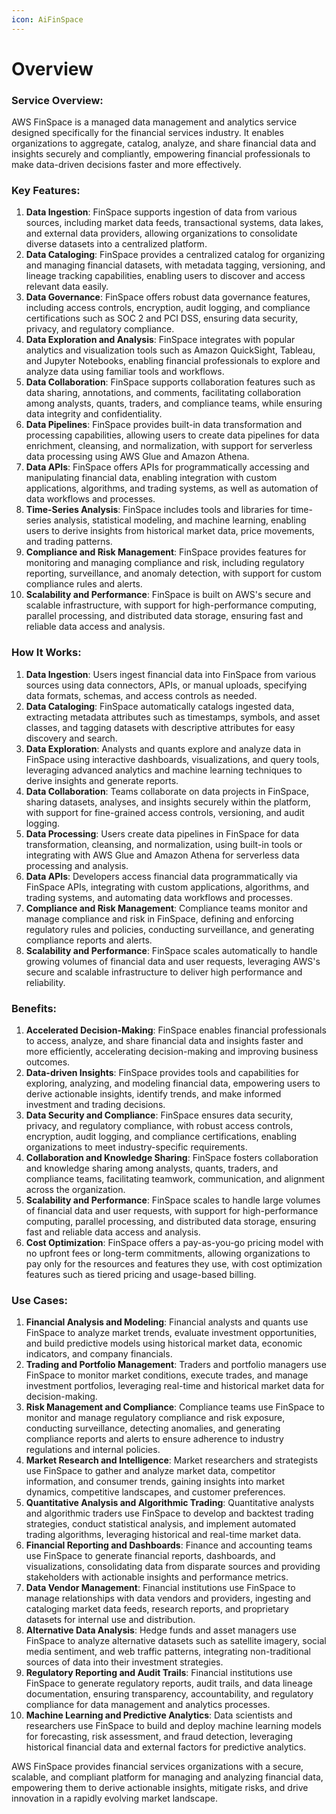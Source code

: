 ```yaml
---
icon: AiFinSpace
---
```

# Overview

### Service Overview:

AWS FinSpace is a managed data management and analytics service designed specifically for the financial services industry. It enables organizations to aggregate, catalog, analyze, and share financial data and insights securely and compliantly, empowering financial professionals to make data-driven decisions faster and more effectively.

### Key Features:

1. **Data Ingestion**: FinSpace supports ingestion of data from various sources, including market data feeds, transactional systems, data lakes, and external data providers, allowing organizations to consolidate diverse datasets into a centralized platform.
2. **Data Cataloging**: FinSpace provides a centralized catalog for organizing and managing financial datasets, with metadata tagging, versioning, and lineage tracking capabilities, enabling users to discover and access relevant data easily.
3. **Data Governance**: FinSpace offers robust data governance features, including access controls, encryption, audit logging, and compliance certifications such as SOC 2 and PCI DSS, ensuring data security, privacy, and regulatory compliance.
4. **Data Exploration and Analysis**: FinSpace integrates with popular analytics and visualization tools such as Amazon QuickSight, Tableau, and Jupyter Notebooks, enabling financial professionals to explore and analyze data using familiar tools and workflows.
5. **Data Collaboration**: FinSpace supports collaboration features such as data sharing, annotations, and comments, facilitating collaboration among analysts, quants, traders, and compliance teams, while ensuring data integrity and confidentiality.
6. **Data Pipelines**: FinSpace provides built-in data transformation and processing capabilities, allowing users to create data pipelines for data enrichment, cleansing, and normalization, with support for serverless data processing using AWS Glue and Amazon Athena.
7. **Data APIs**: FinSpace offers APIs for programmatically accessing and manipulating financial data, enabling integration with custom applications, algorithms, and trading systems, as well as automation of data workflows and processes.
8. **Time-Series Analysis**: FinSpace includes tools and libraries for time-series analysis, statistical modeling, and machine learning, enabling users to derive insights from historical market data, price movements, and trading patterns.
9. **Compliance and Risk Management**: FinSpace provides features for monitoring and managing compliance and risk, including regulatory reporting, surveillance, and anomaly detection, with support for custom compliance rules and alerts.
10. **Scalability and Performance**: FinSpace is built on AWS's secure and scalable infrastructure, with support for high-performance computing, parallel processing, and distributed data storage, ensuring fast and reliable data access and analysis.

### How It Works:

1. **Data Ingestion**: Users ingest financial data into FinSpace from various sources using data connectors, APIs, or manual uploads, specifying data formats, schemas, and access controls as needed.
2. **Data Cataloging**: FinSpace automatically catalogs ingested data, extracting metadata attributes such as timestamps, symbols, and asset classes, and tagging datasets with descriptive attributes for easy discovery and search.
3. **Data Exploration**: Analysts and quants explore and analyze data in FinSpace using interactive dashboards, visualizations, and query tools, leveraging advanced analytics and machine learning techniques to derive insights and generate reports.
4. **Data Collaboration**: Teams collaborate on data projects in FinSpace, sharing datasets, analyses, and insights securely within the platform, with support for fine-grained access controls, versioning, and audit logging.
5. **Data Processing**: Users create data pipelines in FinSpace for data transformation, cleansing, and normalization, using built-in tools or integrating with AWS Glue and Amazon Athena for serverless data processing and analysis.
6. **Data APIs**: Developers access financial data programmatically via FinSpace APIs, integrating with custom applications, algorithms, and trading systems, and automating data workflows and processes.
7. **Compliance and Risk Management**: Compliance teams monitor and manage compliance and risk in FinSpace, defining and enforcing regulatory rules and policies, conducting surveillance, and generating compliance reports and alerts.
8. **Scalability and Performance**: FinSpace scales automatically to handle growing volumes of financial data and user requests, leveraging AWS's secure and scalable infrastructure to deliver high performance and reliability.

### Benefits:

1. **Accelerated Decision-Making**: FinSpace enables financial professionals to access, analyze, and share financial data and insights faster and more efficiently, accelerating decision-making and improving business outcomes.
2. **Data-driven Insights**: FinSpace provides tools and capabilities for exploring, analyzing, and modeling financial data, empowering users to derive actionable insights, identify trends, and make informed investment and trading decisions.
3. **Data Security and Compliance**: FinSpace ensures data security, privacy, and regulatory compliance, with robust access controls, encryption, audit logging, and compliance certifications, enabling organizations to meet industry-specific requirements.
4. **Collaboration and Knowledge Sharing**: FinSpace fosters collaboration and knowledge sharing among analysts, quants, traders, and compliance teams, facilitating teamwork, communication, and alignment across the organization.
5. **Scalability and Performance**: FinSpace scales to handle large volumes of financial data and user requests, with support for high-performance computing, parallel processing, and distributed data storage, ensuring fast and reliable data access and analysis.
6. **Cost Optimization**: FinSpace offers a pay-as-you-go pricing model with no upfront fees or long-term commitments, allowing organizations to pay only for the resources and features they use, with cost optimization features such as tiered pricing and usage-based billing.

### Use Cases:

1. **Financial Analysis and Modeling**: Financial analysts and quants use FinSpace to analyze market trends, evaluate investment opportunities, and build predictive models using historical market data, economic indicators, and company financials.
2. **Trading and Portfolio Management**: Traders and portfolio managers use FinSpace to monitor market conditions, execute trades, and manage investment portfolios, leveraging real-time and historical market data for decision-making.
3. **Risk Management and Compliance**: Compliance teams use FinSpace to monitor and manage regulatory compliance and risk exposure, conducting surveillance, detecting anomalies, and generating compliance reports and alerts to ensure adherence to industry regulations and internal policies. 
4. **Market Research and Intelligence**: Market researchers and strategists use FinSpace to gather and analyze market data, competitor information, and consumer trends, gaining insights into market dynamics, competitive landscapes, and customer preferences.
5. **Quantitative Analysis and Algorithmic Trading**: Quantitative analysts and algorithmic traders use FinSpace to develop and backtest trading strategies, conduct statistical analysis, and implement automated trading algorithms, leveraging historical and real-time market data.
6. **Financial Reporting and Dashboards**: Finance and accounting teams use FinSpace to generate financial reports, dashboards, and visualizations, consolidating data from disparate sources and providing stakeholders with actionable insights and performance metrics.
7. **Data Vendor Management**: Financial institutions use FinSpace to manage relationships with data vendors and providers, ingesting and cataloging market data feeds, research reports, and proprietary datasets for internal use and distribution.
8. **Alternative Data Analysis**: Hedge funds and asset managers use FinSpace to analyze alternative datasets such as satellite imagery, social media sentiment, and web traffic patterns, integrating non-traditional sources of data into their investment strategies.
9. **Regulatory Reporting and Audit Trails**: Financial institutions use FinSpace to generate regulatory reports, audit trails, and data lineage documentation, ensuring transparency, accountability, and regulatory compliance for data management and analytics processes.
10. **Machine Learning and Predictive Analytics**: Data scientists and researchers use FinSpace to build and deploy machine learning models for forecasting, risk assessment, and fraud detection, leveraging historical financial data and external factors for predictive analytics.

AWS FinSpace provides financial services organizations with a secure, scalable, and compliant platform for managing and analyzing financial data, empowering them to derive actionable insights, mitigate risks, and drive innovation in a rapidly evolving market landscape.
